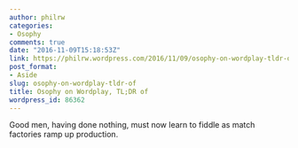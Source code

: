 ```yaml
---
author: philrw
categories:
- Osophy
comments: true
date: "2016-11-09T15:18:53Z"
link: https://philrw.wordpress.com/2016/11/09/osophy-on-wordplay-tldr-of/
post_format:
- Aside
slug: osophy-on-wordplay-tldr-of
title: Osophy on Wordplay, TL;DR of
wordpress_id: 86362
---
```


Good men, having done nothing, must now learn to fiddle as match factories ramp up production.
